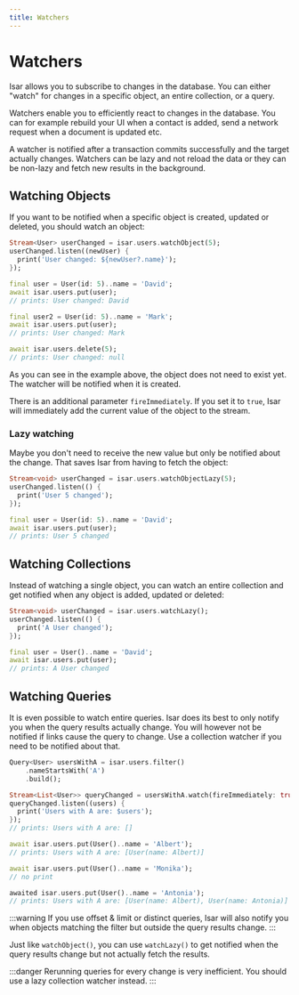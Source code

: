 ```yaml
---
title: Watchers
---
```


# Watchers

Isar allows you to subscribe to changes in the database. You can either "watch" for changes in a specific object, an entire collection, or a query.

Watchers enable you to efficiently react to changes in the database. You can for example rebuild your UI when a contact is added, send a network request when a document is updated etc.

A watcher is notified after a transaction commits successfully and the target actually changes.
Watchers can be lazy and not reload the data or they can be non-lazy and fetch new results in the background.

## Watching Objects

If you want to be notified when a specific object is created, updated or deleted, you should watch an object:

```dart
Stream<User> userChanged = isar.users.watchObject(5);
userChanged.listen((newUser) {
  print('User changed: ${newUser?.name}');
});

final user = User(id: 5)..name = 'David';
await isar.users.put(user);
// prints: User changed: David

final user2 = User(id: 5)..name = 'Mark';
await isar.users.put(user);
// prints: User changed: Mark

await isar.users.delete(5);
// prints: User changed: null
```

As you can see in the example above, the object does not need to exist yet. The watcher will be notified when it is created.

There is an additional parameter `fireImmediately`. If you set it to `true`, Isar will immediately add the current value of the object to the stream.

### Lazy watching

Maybe you don't need to receive the new value but only be notified about the change. That saves Isar from having to fetch the object:

```dart
Stream<void> userChanged = isar.users.watchObjectLazy(5);
userChanged.listen(() {
  print('User 5 changed');
});

final user = User(id: 5)..name = 'David';
await isar.users.put(user);
// prints: User 5 changed
```

## Watching Collections

Instead of watching a single object, you can watch an entire collection and get notified when any object is added, updated or deleted:

```dart
Stream<void> userChanged = isar.users.watchLazy();
userChanged.listen(() {
  print('A User changed');
});

final user = User()..name = 'David';
await isar.users.put(user);
// prints: A User changed
```

## Watching Queries

It is even possible to watch entire queries. Isar does its best to only notify you when the query results actually change. You will however not be notified if links cause the query to change. Use a collection watcher if you need to be notified about that.

```dart
Query<User> usersWithA = isar.users.filter()
    .nameStartsWith('A')
    .build();

Stream<List<User>> queryChanged = usersWithA.watch(fireImmediately: true);
queryChanged.listen((users) {
  print('Users with A are: $users');
});
// prints: Users with A are: []

await isar.users.put(User()..name = 'Albert');
// prints: Users with A are: [User(name: Albert)]

await isar.users.put(User()..name = 'Monika');
// no print

awaited isar.users.put(User()..name = 'Antonia');
// prints: Users with A are: [User(name: Albert), User(name: Antonia)]
```

:::warning
If you use offset & limit or distinct queries, Isar will also notify you when objects matching the filter but outside the query results change.
:::

Just like `watchObject()`, you can use `watchLazy()` to get notified when the query results change but not actually fetch the results.

:::danger
Rerunning queries for every change is very inefficient. You should use a lazy collection watcher instead.
:::
